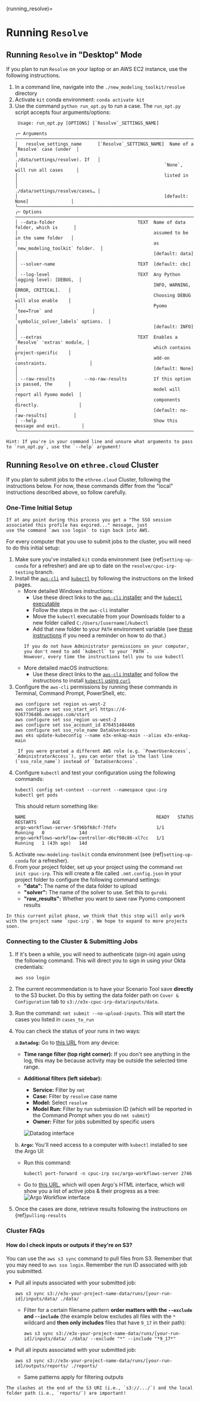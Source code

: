 (running_resolve)=
# Running `Resolve`

## Running `Resolve` in "Desktop" Mode

If you plan to run `Resolve` on your laptop or an AWS EC2 instance, use the following instructions.

1. In a command line, navigate into the `./new_modeling_toolkit/resolve` directory
2. Activate `kit` conda environment: `conda activate kit`
3. Use the command `python run_opt.py` to run a case. The `run_opt.py` script accepts four arguments/options:
    ```
     Usage: run_opt.py [OPTIONS] [`Resolve`_SETTINGS_NAME]                                    

    ╭─ Arguments ──────────────────────────────────────────────────────────────────────────╮
    │   resolve_settings_name      [`Resolve`_SETTINGS_NAME]  Name of a `Resolve` case (under  │
    │                                                       ./data/settings/resolve). If   │
    │                                                       `None`, will run all cases     │
    │                                                       listed in                      │
    │                                                       ./data/settings/resolve/cases… │
    │                                                       [default: None]                │
    ╰──────────────────────────────────────────────────────────────────────────────────────╯
    ╭─ Options ────────────────────────────────────────────────────────────────────────────╮
    │ --data-folder                               TEXT  Name of data folder, which is      │
    │                                                   assumed to be in the same folder   │
    │                                                   as `new_modeling_toolkit` folder.  │
    │                                                   [default: data]                    │
    │ --solver-name                               TEXT  [default: cbc]                     │
    │ --log-level                                 TEXT  Any Python logging level: [DEBUG,  │
    │                                                   INFO, WARNING, ERROR, CRITICAL].   │
    │                                                   Choosing DEBUG will also enable    │
    │                                                   Pyomo `tee=True` and               │
    │                                                   `symbolic_solver_labels` options.  │
    │                                                   [default: INFO]                    │
    │ --extras                                    TEXT  Enables a `Resolve` 'extras' module, │
    │                                                   which contains project-specific    │
    │                                                   add-on constraints.                │
    │                                                   [default: None]                    │
    │ --raw-results           --no-raw-results          If this option is passed, the      │
    │                                                   model will report all Pyomo model  │
    │                                                   components directly.               │
    │                                                   [default: no-raw-results]          │
    │ --help                                            Show this message and exit.        │
    ╰──────────────────────────────────────────────────────────────────────────────────────╯
    ```

```{note}
Hint: If you're in your command line and unsure what arguments to pass to `run_opt.py`, use the `--help` argument!
```

## Running `Resolve` on `ethree.cloud` Cluster

If you plan to submit jobs to the `ethree.cloud` Cluster, following the instructions below. 
For now, these commands differ from the "local" instructions described above, so follow carefully.

### One-Time Initial Setup

```{note}
If at any point during this process you get a "The SSO session associated this profile has expired..." message, just 
use the command `aws sso login` to sign back into AWS.
```   

For every computer that you use to submit jobs to the cluster, you will need to do this initial setup:

1. Make sure you've installed `kit` conda environment (see {ref}`setting-up-conda` for a refresher) and are up to date on 
   the `resolve/cpuc-irp-testing` branch.
2. Install the [`aws-cli`](https://docs.aws.amazon.com/cli/latest/userguide/getting-started-install.html) and [`kubectl`](https://kubernetes.io/docs/tasks/tools/) by following the instructions on the linked pages.
   - More detailed Windows instructions:
      - Use these direct links to the [`aws-cli` installer](https://awscli.amazonaws.com/AWSCLIV2.msi) and the [`kubectl` executable](https://dl.k8s.io/release/v1.28.1/bin/windows/amd64/kubectl.exe)
      - Follow the steps in the `aws-cli` installer
      - Move the `kubectl` executable from your Downloads folder to a new folder called `C:/Users/[username]/kubectl`
      - Add that new folder to your `PATH` environment variable (see [these instructions](https://helpdeskgeek.com/windows-10/add-windows-path-environment-variable/) if you need a reminder on how to do that.)
      ```{note}
     If you do not have Administrator permissions on your computer, you don't need to add `kubectl` to your `PATH`. 
     However, every time the instructions tell you to use kubectl  
     ```
   - More detailed macOS instructions:
     - Use these direct links to the [`aws-cli` installer](https://awscli.amazonaws.com/AWSCLIV2.pkg) and follow the instructions to install [`kubectl` using `curl`](https://kubernetes.io/docs/tasks/tools/install-kubectl-macos/#install-kubectl-on-macos)
3. Configure the `aws-cli` permissions by running these commands in Terminal, Command Prompt, PowerShell, etc.
   ```commandline
   aws configure set region us-west-2
   aws configure set sso_start_url https://d-9267736486.awsapps.com/start
   aws configure set sso_region us-west-2
   aws configure set sso_account_id 876451484466
   aws configure set sso_role_name DataUserAccess
   aws eks update-kubeconfig --name e3x-enkap-main --alias e3x-enkap-main
   ```
   ```{note}
    If you were granted a different AWS role (e.g. `PowerUserAccess`, `AdministratorAccess`), you can enter that in the last line (`sso_role_name`) instead of `DataUserAccess`.
   ```
4. Configure `kubectl` and test your configuration using the following commands:
   ```commandline
   kubectl config set-context --current --namespace cpuc-irp
   kubectl get pods
   ```
   This should return something like:
   ```commandline
   NAME                                                 READY   STATUS    RESTARTS      AGE
   argo-workflows-server-5f96bf68cf-7fdfv               1/1     Running   0             14d
   argo-workflows-workflow-controller-d6cf98c86-xl7cc   1/1     Running   1 (43h ago)   14d
   ```
5. Activate `new-modeling-toolkit` conda environment (see {ref}`setting-up-conda` for a refresher).
6. From your project folder, set up your project using the command `nmt init cpuc-irp`. 
   This will create a file called `.nmt.config.json` in your project folder to configure the following command settings:
   - **"data":** The name of the data folder to upload
   - **"solver":** The name of the solver to use. Set this to `gurobi`
   - **"raw_results":** Whether you want to save raw Pyomo component results

```{warning}
In this current pilot phase, we think that this step will only work with the project name `cpuc-irp`. We hope to expand to more projects soon.
```

### Connecting to the Cluster & Submitting Jobs

1. If it's been a while, you will need to authenticate (sign-in) again using the following command. This will direct you to sign in using your Okta credentials:
   ```commandline
   aws sso login
   ```
2. The current recommendation is to have your Scenario Tool save **directly** to the S3 bucket. Do this by setting the 
   data folder path on `Cover & Configuration` tab to `s3://e3x-cpuc-irp-data/inputs/data`.
3. Run the command: `nmt submit --no-upload-inputs`. This will start the cases you listed in `cases_to_run`
4. You can check the status of your runs in two ways:

    a.**`Datadog`:** Go to [this URL](https://app.datadoghq.com/logs?query=e3x.model%3Aresolve%20service%3Anmt) from any device:
      - **Time range filter (top right corner):** If you don't see anything in the log, this may be because 
        activity may be outside the selected time range.
      - **Additional filters (left sidebar):**
        - **Service:** Filter by `nmt`
        - **Case:** Filter by `resolve` case name
        - **Model:** Select `resolve`
        - **Model Run:** Filter by run submission ID (which will be reported in the Command Prompt when you do `nmt submit`)
        - **Owner:** Filter for jobs submitted by specific users

        ![Datadog interface](../_images/datadog.png)

    b. **`Argo`:** You'll need access to a computer with `kubectl` installed to see the Argo UI:

      - Run this command:
        ```commandline
        kubectl port-forward -n cpuc-irp svc/argo-workflows-server 2746 
        ```
      - Go to [this URL](http://localhost:2746), which will open Argo's HTML interface, which will show you a list of active jobs & their progress as a tree:
      ![Argo Workflow interface](../_images/argo.png)
5. Once the cases are done, retrieve results following the instructions on {ref}`pulling-results`


### Cluster FAQs

#### How do I check inputs or outputs if they're on S3?

You can use the `aws s3 sync` command to pull files from S3. Remember that you may need to `aws sso login`. 
Remember the run ID associated with job you submitted.

- Pull all inputs associated with your submitted job:
  ```commandline
  aws s3 sync s3://e3x-your-project-name-data/runs/[your-run-id]/inputs/data/ ./data/
  ```
  - Filter for a certain filename pattern **order matters with the `--exclude` and `--include`** 
    (the example below excludes all files with the `*` wildcard and **then only includes** files that have `9_17` in their path):
    ```commandline
    aws s3 sync s3://e3x-your-project-name-data/runs/[your-run-id]/inputs/data/ ./data/ --exclude "*" --include "*9_17*"
    ```
- Pull all inputs associated with your submitted job:
  ```commandline
  aws s3 sync s3://e3x-your-project-name-data/runs/[your-run-id]/outputs/reports/ ./reports/
  ```
  - Same patterns apply for filtering outputs

```{note}
The slashes at the end of the S3 URI (i.e., `s3://.../`) and the local folder path (i.e., `reports/`) are important!
```